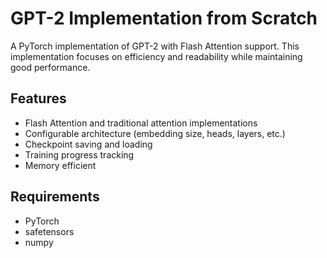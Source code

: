 # GPT-2 Implementation from Scratch

A PyTorch implementation of GPT-2 with Flash Attention support. This implementation focuses on efficiency and readability while maintaining good performance.

## Features
- Flash Attention and traditional attention implementations
- Configurable architecture (embedding size, heads, layers, etc.)
- Checkpoint saving and loading
- Training progress tracking
- Memory efficient

## Requirements
- PyTorch
- safetensors
- numpy

